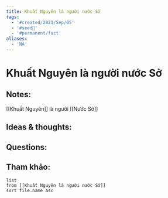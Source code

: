 ```yaml
---
title: Khuất Nguyên là người nước Sở
tags:
  - '#created/2021/Sep/05'
  - '#seed🥜'
  - '#permanent/fact'
aliases:
  - 'NA'
---
```

# Khuất Nguyên là người nước Sở

## Notes:
[[Khuất Nguyên]] là người [[Nước Sở]]

## Ideas & thoughts:

## Questions:


## Tham khảo:
```dataview
list
from [[Khuất Nguyên là người nước Sở]]
sort file.name asc
```